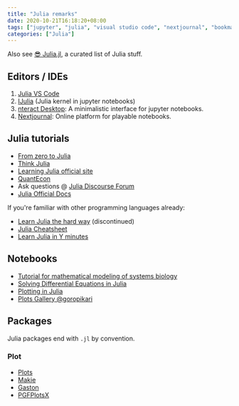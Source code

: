 ```yaml
---
title: "Julia remarks"
date: 2020-10-21T16:18:20+08:00
tags: ["jupyter", "julia", "visual studio code", "nextjournal", "bookmark"]
categories: ["Julia"]
---
```


Also see [😎 Julia.jl](https://github.com/svaksha/Julia.jl), a curated list of Julia stuff.

## Editors / IDEs

1. [Julia VS Code](https://www.julia-vscode.org/docs/dev/setup/)
1. [IJulia](https://github.com/JuliaLang/IJulia.jl) (Julia kernel in jupyter notebooks)
1. [nteract Desktop](https://nteract.io/): A minimalistic interface for jupyter notebooks.
1. [Nextjournal](https://nextjournal.com/): Online platform for playable notebooks.

## Julia tutorials
- [From zero to Julia](https://techytok.com/from-zero-to-julia/)
- [Think Julia](https://benlauwens.github.io/ThinkJulia.jl/latest/book.html)
- [Learning Julia official site](https://julialang.org/learning/)
- [QuantEcon](https://lectures.quantecon.org/jl/)
- Ask questions @ [Julia Discourse Forum](https://discourse.julialang.org/)
- [Julia Official Docs](https://docs.julialang.org/en/v1/index.html)

If you're familiar with other programming languages already:
- [Learn Julia the hard way](https://scls.gitbooks.io/ljthw/content/) (discontinued)
- [Julia Cheatsheet](https://juliadocs.github.io/Julia-Cheat-Sheet/)
- [Learn Julia in Y minutes](https://learnxinyminutes.com/docs/julia/)

## Notebooks

- [Tutorial for mathematical modeling of systems biology](https://github.com/NTUMitoLab/BEBI-5009/tree/main/julia)
- [Solving Differential Equations in Julia](https://github.com/sosiristseng/DiffEq)
- [Plotting in Julia](https://github.com/sosiristseng/JuliaPlots)
- [Plots Gallery @goropikari](https://goropikari.github.io/PlotsGallery.jl/)

## Packages

Julia packages end with `.jl` by convention.

### Plot
- [Plots](https://github.com/JuliaPlots/Plots.jl)
- [Makie](https://github.com/JuliaPlots/Makie.jl)
- [Gaston](https://github.com/mbaz/Gaston.jl)
- [PGFPlotsX](https://github.com/KristofferC/PGFPlotsX.jl)

